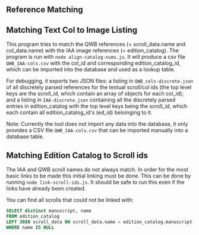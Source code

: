 ## Reference Matching

## Matching Text Col to Image Listing

This program tries to match the QWB references (= scroll_data.name and col_data.name) with the IAA image references (= edition_catalog).  The program is run with `node align-catalog-nums.js`.  It will produce a csv file `QWB_IAA-cols.csv` with the col_id and corresponding edition_catalog_id, which can be imported into the database and used as a lookup table.  

For debugging, it exports two JSON files: a listing in `QWB_cols-discrete.json` of all discretely parsed references for the textual scroll/col ids (the top level keys are the scroll_id, which contain an array of objects for each col_id); and a listing in `IAA-discrete.json` containing all the discretely parsed entries in edition_catalog with the top level keys being the scroll_id, which each contain all edition_catalog_id's (ed_id) beloinging to it.

Note: Currently the tool does not import any data into the database, it only provides a CSV file `QWB_IAA-cols.csv` that can be imported manually into a database table.

## Matching Edition Catalog to Scroll ids

The IAA and QWB scroll names do not always match.  In order for the most basic links to be made this initial linking must be done.  This can be done by running `node link-scroll-ids.js`.  It should be safe to run this even if the links have already been created.

You can find all scrolls that could not be linked with:

```sql
SELECT distinct	manuscript, name 
FROM edition_catalog 
LEFT JOIN scroll_data ON scroll_data.name = edition_catalog.manuscript
WHERE name IS NULL
```